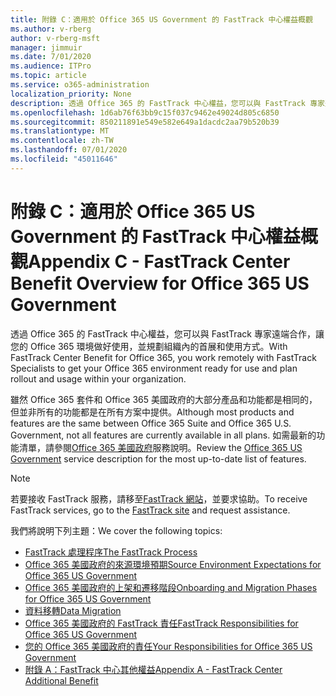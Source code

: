 ```yaml
---
title: 附錄 C：適用於 Office 365 US Government 的 FastTrack 中心權益概觀
ms.author: v-rberg
author: v-rberg-msft
manager: jimmuir
ms.date: 7/01/2020
ms.audience: ITPro
ms.topic: article
ms.service: o365-administration
localization_priority: None
description: 透過 Office 365 的 FastTrack 中心權益，您可以與 FastTrack 專家遠端合作，讓您的 Office 365 環境做好使用，並規劃組織內的首展和使用方式。
ms.openlocfilehash: 1d6ab76f63bb9c15f037c9462e49024d805c6850
ms.sourcegitcommit: 850211891e549e582e649a1dacdc2aa79b520b39
ms.translationtype: MT
ms.contentlocale: zh-TW
ms.lasthandoff: 07/01/2020
ms.locfileid: "45011646"
---
```

# <a name="appendix-c---fasttrack-center-benefit-overview-for-office-365-us-government"></a><span data-ttu-id="b19f0-103">附錄 C：適用於 Office 365 US Government 的 FastTrack 中心權益概觀</span><span class="sxs-lookup"><span data-stu-id="b19f0-103">Appendix C - FastTrack Center Benefit Overview for Office 365 US Government</span></span>

<span data-ttu-id="b19f0-104">透過 Office 365 的 FastTrack 中心權益，您可以與 FastTrack 專家遠端合作，讓您的 Office 365 環境做好使用，並規劃組織內的首展和使用方式。</span><span class="sxs-lookup"><span data-stu-id="b19f0-104">With FastTrack Center Benefit for Office 365, you work remotely with FastTrack Specialists to get your Office 365 environment ready for use and plan rollout and usage within your organization.</span></span> 
  
<span data-ttu-id="b19f0-105">雖然 Office 365 套件和 Office 365 美國政府的大部分產品和功能都是相同的，但並非所有的功能都是在所有方案中提供。</span><span class="sxs-lookup"><span data-stu-id="b19f0-105">Although most products and features are the same between Office 365 Suite and Office 365 U.S. Government, not all features are currently available in all plans.</span></span> <span data-ttu-id="b19f0-106">如需最新的功能清單，請參閱[Office 365 美國政府](https://aka.ms/aboutgovcloud)服務說明。</span><span class="sxs-lookup"><span data-stu-id="b19f0-106">Review the [Office 365 US Government](https://aka.ms/aboutgovcloud) service description for the most up-to-date list of features.</span></span>

> [!NOTE]
> <span data-ttu-id="b19f0-107">若要接收 FastTrack 服務，請移至[FastTrack 網站](https://go.microsoft.com/fwlink/?linkid=780698)，並要求協助。</span><span class="sxs-lookup"><span data-stu-id="b19f0-107">To receive FastTrack services, go to the [FastTrack site](https://go.microsoft.com/fwlink/?linkid=780698) and request assistance.</span></span>  

<span data-ttu-id="b19f0-108">我們將說明下列主題：</span><span class="sxs-lookup"><span data-stu-id="b19f0-108">We cover the following topics:</span></span>
- [<span data-ttu-id="b19f0-109">FastTrack 處理程序</span><span class="sxs-lookup"><span data-stu-id="b19f0-109">The FastTrack Process</span></span>](O365-fasttrack-process.md) 
- [<span data-ttu-id="b19f0-110">Office 365 美國政府的來源環境預期</span><span class="sxs-lookup"><span data-stu-id="b19f0-110">Source Environment Expectations for Office 365 US Government</span></span>](US-Gov-appendix-source-environment-expectations.md)   
- [<span data-ttu-id="b19f0-111">Office 365 美國政府的上架和遷移階段</span><span class="sxs-lookup"><span data-stu-id="b19f0-111">Onboarding and Migration Phases for Office 365 US Government</span></span>](US-Gov-appendix-onboarding-and-migration.md)
- [<span data-ttu-id="b19f0-112">資料移轉</span><span class="sxs-lookup"><span data-stu-id="b19f0-112">Data Migration</span></span>](O365-data-migration.md)    
- [<span data-ttu-id="b19f0-113">Office 365 美國政府的 FastTrack 責任</span><span class="sxs-lookup"><span data-stu-id="b19f0-113">FastTrack Responsibilities for Office 365 US Government</span></span>](US-Gov-appendix-fasttrack-responsibilities.md)   
- [<span data-ttu-id="b19f0-114">您的 Office 365 美國政府的責任</span><span class="sxs-lookup"><span data-stu-id="b19f0-114">Your Responsibilities for Office 365 US Government</span></span>](US-Gov-appendix-your-responsibilities.md)    
- [<span data-ttu-id="b19f0-115">附錄 A：FastTrack 中心其他權益</span><span class="sxs-lookup"><span data-stu-id="b19f0-115">Appendix A - FastTrack Center Additional Benefit</span></span>](O365-fasttrack-additional-benefits.md)
